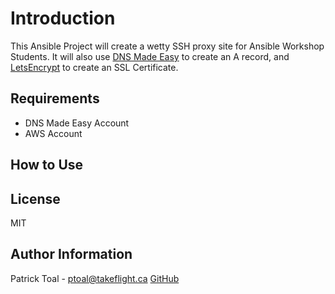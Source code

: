 Introduction
============

This Ansible Project will create a wetty SSH proxy site for Ansible Workshop Students.  It will also use [DNS Made Easy](https://dnsmadeeasy.com) to create an A record, and [LetsEncrypt](https://letsencrypt.com) to create an SSL Certificate.

Requirements
------------

- DNS Made Easy Account
- AWS Account


How to Use
----------

License
-------

MIT

Author Information
------------------

Patrick Toal - ptoal@takeflight.ca [GitHub](https://github.com/ptoal)